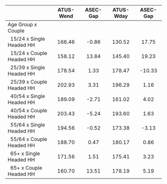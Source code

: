 
|                      |    ATUS-Wend |     ASEC-Gap |    ATUS-Wday |     ASEC-Gap |
| -------------------- | :----------: | :----------: | :----------: | :----------: |
| Age Group x Couple   |              |              |              |              |
| &nbsp;&nbsp;15/24 x Single Headed HH |       166.46 |        -0.86 |       130.52 |        17.75 |
| &nbsp;&nbsp;15/24 x Couple Headed HH |       158.12 |        13.84 |       145.40 |        19.23 |
| &nbsp;&nbsp;25/39 x Single Headed HH |       178.54 |         1.33 |       178.47 |       -10.33 |
| &nbsp;&nbsp;25/39 x Couple Headed HH |       202.93 |         3.31 |       196.29 |         1.16 |
| &nbsp;&nbsp;40/54 x Single Headed HH |       189.09 |        -2.71 |       161.02 |         4.02 |
| &nbsp;&nbsp;40/54 x Couple Headed HH |       203.43 |        -5.24 |       193.60 |         1.63 |
| &nbsp;&nbsp;55/64 x Single Headed HH |       194.56 |        -0.52 |       173.38 |        -3.13 |
| &nbsp;&nbsp;55/64 x Couple Headed HH |       188.70 |         0.47 |       180.17 |         0.86 |
| &nbsp;&nbsp;65+ x Single Headed HH |       171.56 |         1.51 |       175.41 |         3.23 |
| &nbsp;&nbsp;65+ x Couple Headed HH |       160.70 |        13.51 |       178.19 |         5.19 |

